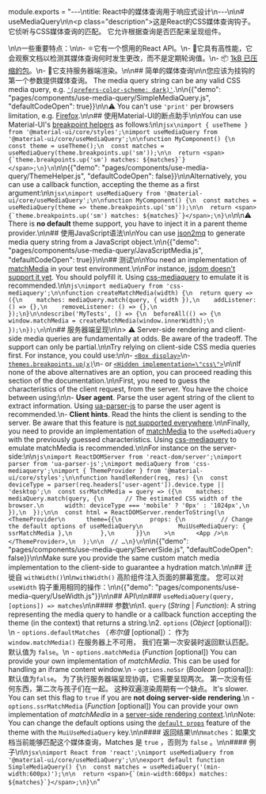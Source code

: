 module.exports = "---\ntitle: React中的媒体查询用于响应式设计\n---\n\n# useMediaQuery\n\n<p class=\"description\">这是React的CSS媒体查询钩子。 它侦听与CSS媒体查询的匹配。 它允许根据查询是否匹配来呈现组件。</p>\n\n一些重要特点：\n\n- ⚛️它有一个惯用的React API。\n- 🚀它具有高性能，它会观察文档以检测其媒体查询何时发生更改，而不是定期轮询值。\n- 📦 [1kB 已压缩的包](/size-snapshot)。\n- 🤖它支持服务器端渲染。\n\n## 简单的媒体查询\n\n您应该为挂钩的第一个参数提供媒体查询。 The media query string can be any valid CSS media query, e.g. [`'(prefers-color-scheme: dark)'`](/customization/palette/#user-preference).\n\n{{\"demo\": \"pages/components/use-media-query/SimpleMediaQuery.js\", \"defaultCodeOpen\": true}}\n\n⚠️ You can't use `'print'` per browsers limitation, e.g. [Firefox](https://bugzilla.mozilla.org/show_bug.cgi?id=774398).\n\n## 使用Material-UI的断点助手\n\nYou can use Material-UI's [breakpoint helpers](/customization/breakpoints/) as follows:\n\n```jsx\nimport { useTheme } from '@material-ui/core/styles';\nimport useMediaQuery from '@material-ui/core/useMediaQuery';\n\nfunction MyComponent() {\n  const theme = useTheme();\n  const matches = useMediaQuery(theme.breakpoints.up('sm'));\n\n  return <span>{`theme.breakpoints.up('sm') matches: ${matches}`}</span>;\n}\n```\n\n{{\"demo\": \"pages/components/use-media-query/ThemeHelper.js\", \"defaultCodeOpen\": false}}\n\nAlternatively, you can use a callback function, accepting the theme as a first argument:\n\n```jsx\nimport useMediaQuery from '@material-ui/core/useMediaQuery';\n\nfunction MyComponent() {\n  const matches = useMediaQuery(theme => theme.breakpoints.up('sm'));\n\n  return <span>{`theme.breakpoints.up('sm') matches: ${matches}`}</span>;\n}\n```\n\n⚠️ There is **no default** theme support, you have to inject it in a parent theme provider.\n\n## 使用JavaScript语法\n\nYou can use [json2mq](https://github.com/akiran/json2mq) to generate media query string from a JavaScript object.\n\n{{\"demo\": \"pages/components/use-media-query/JavaScriptMedia.js\", \"defaultCodeOpen\": true}}\n\n## 测试\n\nYou need an implementation of [matchMedia](https://developer.mozilla.org/en-US/docs/Web/API/Window/matchMedia) in your test environment.\n\nFor instance, [jsdom doesn't support it yet](https://github.com/jsdom/jsdom/blob/master/test/web-platform-tests/to-upstream/html/browsers/the-window-object/window-properties-dont-upstream.html). You should polyfill it. Using [css-mediaquery](https://github.com/ericf/css-mediaquery) to emulate it is recommended.\n\n```js\nimport mediaQuery from 'css-mediaquery';\n\nfunction createMatchMedia(width) {\n  return query => ({\n    matches: mediaQuery.match(query, { width }),\n    addListener: () => {},\n    removeListener: () => {},\n  });\n}\n\ndescribe('MyTests', () => {\n  beforeAll(() => {\n    window.matchMedia = createMatchMedia(window.innerWidth);\n  });\n});\n```\n\n## 服务器端呈现\n\n> ⚠️ Server-side rendering and client-side media queries are fundamentally at odds. Be aware of the tradeoff. The support can only be partial.\n\nTry relying on client-side CSS media queries first. For instance, you could use:\n\n- [`<Box display>`](/system/display/#hiding-elements)\n- [`themes.breakpoints.up(x)`](/customization/breakpoints/#css-media-queries)\n- or [`<Hidden implementation=\"css\">`](/components/hidden/#css)\n\nIf none of the above alternatives are an option, you can proceed reading this section of the documentation.\n\nFirst, you need to guess the characteristics of the client request, from the server. You have the choice between using:\n\n- **User agent**. Parse the user agent string of the client to extract information. Using [ua-parser-js](https://github.com/faisalman/ua-parser-js) to parse the user agent is recommended.\n- **Client hints**. Read the hints the client is sending to the server. Be aware that this feature is [not supported everywhere](https://caniuse.com/#search=client%20hint).\n\nFinally, you need to provide an implementation of [matchMedia](https://developer.mozilla.org/en-US/docs/Web/API/Window/matchMedia) to the `useMediaQuery` with the previously guessed characteristics. Using [css-mediaquery](https://github.com/ericf/css-mediaquery) to emulate matchMedia is recommended.\n\nFor instance on the server-side:\n\n```js\nimport ReactDOMServer from 'react-dom/server';\nimport parser from 'ua-parser-js';\nimport mediaQuery from 'css-mediaquery';\nimport { ThemeProvider } from '@material-ui/core/styles';\n\nfunction handleRender(req, res) {\n  const deviceType = parser(req.headers['user-agent']).device.type || 'desktop';\n  const ssrMatchMedia = query => ({\n    matches: mediaQuery.match(query, {\n      // The estimated CSS width of the browser.\n      width: deviceType === 'mobile' ? '0px' : '1024px',\n    }),\n  });\n\n  const html = ReactDOMServer.renderToString(\n    <ThemeProvider\n      theme={{\n        props: {\n          // Change the default options of useMediaQuery\n          MuiUseMediaQuery: { ssrMatchMedia },\n        },\n      }}\n    >\n      <App />\n    </ThemeProvider>,\n  );\n\n  // …\n}\n```\n\n{{\"demo\": \"pages/components/use-media-query/ServerSide.js\", \"defaultCodeOpen\": false}}\n\nMake sure you provide the same custom match media implementation to the client-side to guarantee a hydration match.\n\n## 迁徙自 `withWidth()`\n\n`withWidth()` 高阶组件注入页面的屏幕宽度。 您可以对 `useWidth` 钩子重用相同的操作：\n\n{{\"demo\": \"pages/components/use-media-query/UseWidth.js\"}}\n\n## API\n\n### `useMediaQuery(query, [options]) => matches`\n\n#### 参数\n\n1. `query` (*String* | *Function*): A string representing the media query to handle or a callback function accepting the theme (in the context) that returns a string.\n2. `options` (*Object* [optional]): \n  - `options.defaultMatches` （*布尔值* [optional]）： 作为 `window.matchMedia()` 在服务器上不可用， 我们在第一次安装时返回默认匹配。 默认值为 `false`。\n  - `options.matchMedia` (*Function* [optional]) You can provide your own implementation of *matchMedia*. This can be used for handling an iframe content window.\n  - `options.noSsr` (*Boolean* [optional]): 默认值为`false`。 为了执行服务器端呈现协调，它需要呈现两次。 第一次没有任何东西，第二次与孩子们在一起。 这种双遍渲染周期有一个缺点。 It's slower. You can set this flag to `true` if you are **not doing server-side rendering**.\n  - `options.ssrMatchMedia` (*Function* [optional]) You can provide your own implementation of *matchMedia* in a [server-side rendering context](#server-side-rendering).\n\nNote: You can change the default options using the [`default props`](/customization/globals/#default-props) feature of the theme with the `MuiUseMediaQuery` key.\n\n#### 返回结果\n\n` matches `：如果文档当前能够匹配这个媒体查询，Matches 是 `true` ，否则为 `false` 。\n\n#### 例子\n\n```jsx\nimport React from 'react';\nimport useMediaQuery from '@material-ui/core/useMediaQuery';\n\nexport default function SimpleMediaQuery() {\n  const matches = useMediaQuery('(min-width:600px)');\n\n  return <span>{`(min-width:600px) matches: ${matches}`}</span>;\n}\n```"